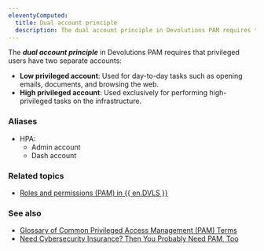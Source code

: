 ```yaml
---
eleventyComputed:
  title: Dual account principle
  description: The dual account principle in Devolutions PAM requires that privileged users have two separate accounts.
---
```

The ***dual account principle*** in Devolutions PAM requires that privileged users have two separate accounts:

* **Low privileged account**: Used for day-to-day tasks such as opening emails, documents, and browsing the web.
* **High privileged account**: Used exclusively for performing high-privileged tasks on the infrastructure.

### Aliases
* HPA: 
    * Admin account
    * Dash account

### Related topics
* [Roles and permissions (PAM) in {{ en.DVLS }}](/pam/server/roles-permissions/)

### See also
* [Glossary of Common Privileged Access Management (PAM) Terms](https://blog.devolutions.net/2021/01/glossary-of-common-privileged-access-management-pam-terms/)
* [Need Cybersecurity Insurance? Then You Probably Need PAM, Too](https://blog.devolutions.net/2023/10/need-cybersecurity-insurance-then-you-probably-need-pam-too/)